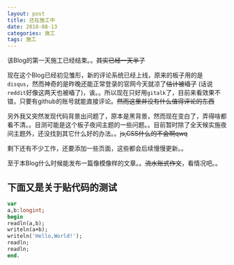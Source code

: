 ```yaml
---
layout: post
title: 还在施工中
date: 2018-08-13
categories: 施工
tags: 施工
---
```

该Blog的第一天施工已经结束。。~~其实已经一天半了~~

现在这个Blog已经初见雏形，新的评论系统已经上线，原来的板子用的是`disqus`，然而神奇的是昨晚还能正常登录的官网今天就凉了~~估计被墙了~~ (话说`reddit`好像这两天也被~~墙~~了)，诶。。所以现在只好用`gitalk`了，目前来看效果不错，只要有github的账号就能直接评论。~~然而这里并没有什么值得评论的东西~~

另外我又突然发现代码背景出问题了，原本是黑背景，然而现在变白了，弄得啥都看不清。。目测可能是这个板子夜间主题的一些问题。。目前暂时除了全天候实施夜间主题外，还没找到其它什么好的办法。。~~js,CSS什么的不会啊qwq~~

剩下还有不少工作，还要添加一些页面，这些都会后续慢慢更新。。

至于本Blog什么时候能发布一篇像模像样的文章。。~~流水账式作文~~，看情况吧。。

## 下面又是关于贴代码的测试

```pascal
var
a,b:longint;
begin
readln(a,b);
writeln(a+b);
writeln('Hello,World!');
readln;
readln;
end.
```
